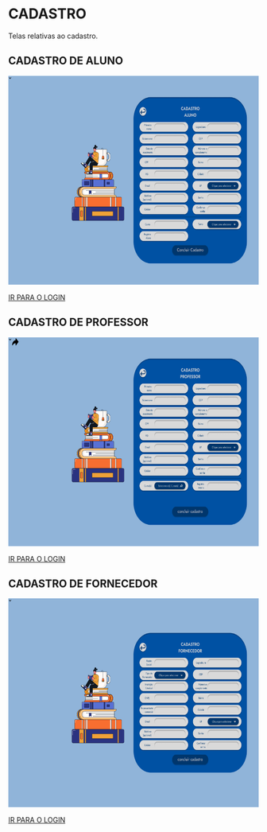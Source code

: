 # CADASTRO

Telas relativas ao cadastro.

## CADASTRO DE ALUNO

<img src="img/cadastro_aluno.png" width="650" height="420">  

[IR PARA O LOGIN](login.md)  

## CADASTRO DE PROFESSOR

<img src="img/cadastro_professor.png" width="650" height="420">  

[IR PARA O LOGIN](login.md)  

## CADASTRO DE FORNECEDOR

<img src="img/cadastro_fornecedor.png" width="650" height="420">  

[IR PARA O LOGIN](login.md)  
